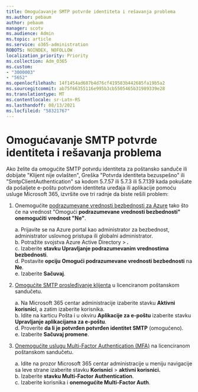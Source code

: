 ```yaml
---
title: Omogućavanje SMTP potvrde identiteta i rešavanja problema
ms.author: pebaum
author: pebaum
manager: scotv
ms.audience: Admin
ms.topic: article
ms.service: o365-administration
ROBOTS: NOINDEX, NOFOLLOW
localization_priority: Priority
ms.collection: Adm_O365
ms.custom:
- "3000003"
- "5652"
ms.openlocfilehash: 14f1454ad687b4d76cf419583b442685fa19b5a2
ms.sourcegitcommit: ab75f66355116e995b3cb5505465b31989339e28
ms.translationtype: MT
ms.contentlocale: sr-Latn-RS
ms.lasthandoff: 08/13/2021
ms.locfileid: "58321767"
---
```

# <a name="enable-smtp-authentication-and-troubleshooting"></a>Omogućavanje SMTP potvrde identiteta i rešavanja problema

Ako želite da omogućite SMTP potvrdu identiteta za poštansko sanduče ili dobijate "Klijent nije ovlašten", Greška "Potvrda identiteta bezuspešno" ili "SmtpClientAuthentication" sa kodom 5.7.57 ili 5.7.3 ili 5.7.139 kada pokušate da pošaljete e-poštu potvrdom identiteta uređaja ili aplikacije pomoću usluge Microsoft 365, izvršite ove tri radnje da biste rešili problem:

1. Onemogućite [podrazumevane vrednosti bezbednosti za Azure](https://docs.microsoft.com/azure/active-directory/fundamentals/concept-fundamentals-security-defaults) tako što će na vrednost "Omogući **podrazumevane vrednosti bezbednosti" onemogućiti** **vrednost "Ne"**.

    a. Prijavite se na Azure portal kao administrator za bezbednost, administrator uslovnog pristupa ili globalni administrator.<BR/>
    b. Potražite svojstva Azure Active Directory > **.**<BR/>
    c. Izaberite **stavku Upravljanje podrazumevanim vrednostima bezbednosti**.<BR/>
    d. Postavite **opciju Omogući podrazumevane vrednosti bezbednosti** na **Ne**.<BR/>
    e. Izaberite **Sačuvaj**.

2. [Omogućite SMTP prosleđivanje klijenta](https://docs.microsoft.com/exchange/clients-and-mobile-in-exchange-online/authenticated-client-smtp-submission#enable-smtp-auth-for-specific-mailboxes) u licenciranom poštanskom sandučetu.

    a. Na Microsoft 365 centar administracije izaberite stavku **Aktivni korisnici**, a zatim izaberite korisnika.<BR/>
    b. Idite na karticu Pošta i u okviru **Aplikacije za e-poštu** izaberite stavku **Upravljanje aplikacijama za e-poštu**.<BR/>
    d. Proverite **da li je potvrđen potvrđen identitet SMTP** (omogućeno).<BR/>
    e. Izaberite **Sačuvaj promene**.<BR/>

3. [Onemogućite uslugu Multi-Factor Authentication (MFA)](https://docs.microsoft.com/microsoft-365/admin/security-and-compliance/set-up-multi-factor-authentication#turn-off-legacy-per-user-mfa) na licenciranom poštanskom sandučetu.

    a. Idite na prozor Microsoft 365 centar administracije u meniju navigacije sa leve strane izaberite stavku **Korisnici**  >  **aktivni korisnici.**<BR/>
    b. Izaberite **stavku Multi-Factor Authentication**.<BR/>
    c. Izaberite korisnika i **onemogućite Multi-Factor Auth**.<BR/>

